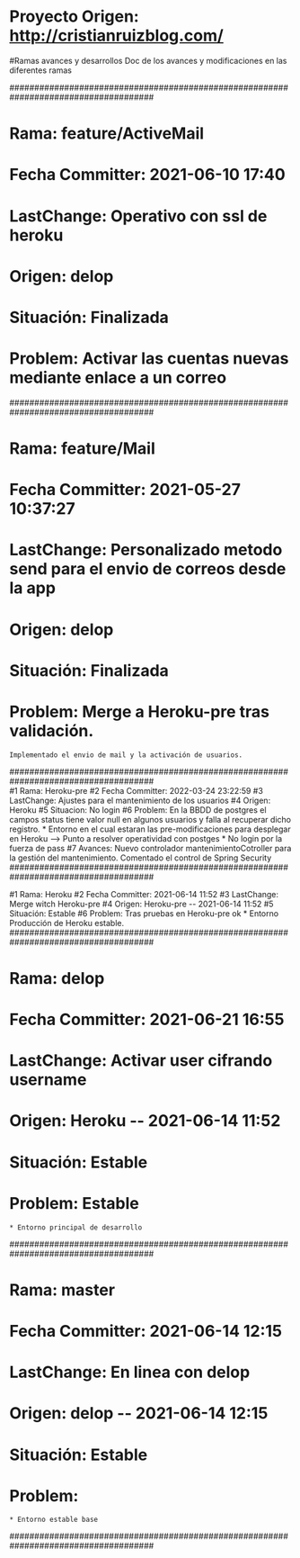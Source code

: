 # Proyecto Origen: http://cristianruizblog.com/
#Ramas avances y desarrollos
Doc de los avances y modificaciones en las diferentes ramas

#####################################################################################
# Rama: feature/ActiveMail
# Fecha Committer: 2021-06-10 17:40
# LastChange: Operativo con ssl de heroku
# Origen: delop
# Situación: Finalizada
# Problem: Activar las cuentas nuevas mediante enlace a un correo
#####################################################################################	
# Rama: feature/Mail
# Fecha Committer: 2021-05-27 10:37:27
# LastChange: Personalizado metodo send para el envio de correos desde la app
# Origen: delop
# Situación: Finalizada
# Problem: Merge a Heroku-pre tras validación.
	Implementado el envio de mail y la activación de usuarios.
#####################################################################################	
#1 Rama: Heroku-pre
#2 Fecha Committer: 2022-03-24 23:22:59
#3 LastChange: Ajustes para el mantenimiento de los usuarios
#4 Origen: Heroku
#5 Situacion: No login
#6 Problem: En la BBDD de postgres el campos status tiene valor null en algunos usuarios y falla al recuperar dicho registro.
	* Entorno en el cual estaran las pre-modificaciones para desplegar en Heroku
	--> Punto a resolver operatividad con postges
	* No login por la fuerza de pass
#7 Avances: Nuevo controlador mantenimientoCotroller para la gestión del mantenimiento.
			Comentado el control de Spring Security
#####################################################################################

#1 Rama: Heroku
#2 Fecha Committer: 2021-06-14 11:52
#3 LastChange: Merge witch Heroku-pre
#4 Origen: Heroku-pre -- 2021-06-14 11:52
#5 Situación: Estable
#6 Problem: Tras pruebas en Heroku-pre ok
	* Entorno Producción de Heroku estable.
#####################################################################################
# Rama: delop
# Fecha Committer: 2021-06-21 16:55
# LastChange: Activar user cifrando username
# Origen: Heroku -- 2021-06-14 11:52
# Situación: Estable
# Problem: Estable
	* Entorno principal de desarrollo
#####################################################################################
# Rama: master
# Fecha Committer: 2021-06-14 12:15
# LastChange: En linea con delop
# Origen: delop -- 2021-06-14 12:15
# Situación: Estable
# Problem: 
	* Entorno estable base
#####################################################################################